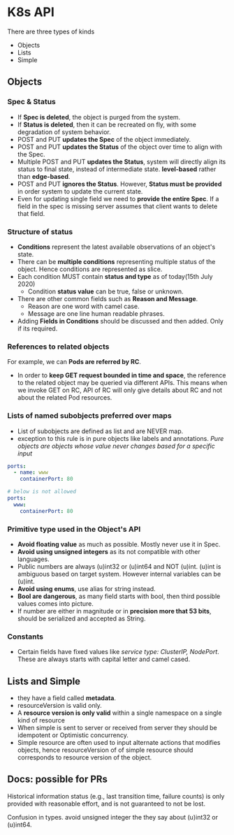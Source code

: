 # K8s API

There are three types of kinds

* Objects
* Lists
* Simple

## Objects

### Spec & Status

* If **Spec is deleted**, the object is purged from the system.
* If **Status is deleted**, then it can be recreated on fly, with some degradation of system behavior.
* POST and PUT **updates the Spec** of the object immediately.
* POST and PUT **updates the Status** of the object over time to align with the Spec.
* Multiple POST and PUT **updates the Status**, system will directly align its status to final state, instead of intermediate state. **level-based** rather than **edge-based**.
* POST and PUT **ignores the Status**. However, **Status must be provided** in order system to update the current state.
* Even for updating single field we need to **provide the entire Spec**. If a field in the spec is missing server assumes that client wants to delete that field.

### Structure of status

* **Conditions** represent the latest available observations of an object's state.
* There can be **multiple conditions** representing multiple status of the object. Hence conditions are represented as slice.
* Each condition MUST contain **status and type** as of today(15th July 2020)
  * Condition **status value** can be true, false or unknown.
* There are other common fields such as **Reason and Message**.
  * Reason are one word with camel case.
  * Message are one line human readable phrases.
* Adding **Fields in Conditions** should be discussed and then added. Only if its required.

### References to related objects

For example, we can **Pods are referred by RC**.

* In order to **keep GET request bounded in time and space**, the reference to the related object may be queried via different APIs. This means when we invoke GET on RC, API of RC will only give details about RC and not about the related Pod resources.

### Lists of named subobjects preferred over maps

* List of subobjects are defined as list and are NEVER map.
* exception to this rule is in pure objects like labels and annotations. *Pure objects are objects whose value never changes based for a specific input*

```yaml
ports:
  - name: www
    containerPort: 80

# below is not allowed
ports:
  www:
    containerPort: 80
```

### Primitive type used in the Object's API

* **Avoid floating value** as much as possible. Mostly never use it in Spec.
* **Avoid using unsigned integers** as its not compatible with other languages.
* Public numbers are always (u)int32 or (u)int64 and NOT (u)int. (u)int is ambiguous based on target system. However internal variables can be (u)int.
* **Avoid using enums**, use alias for string instead.
* **Bool are dangerous**, as many field starts with bool, then third possible values comes into picture.
* If number are either in magnitude or in **precision more that 53 bits**, should be serialized and accepted as String.

### Constants

* Certain fields have fixed values like *service type: ClusterIP, NodePort*. These are always starts with capital letter and camel cased.

## Lists and Simple

* they have a field called **metadata**.
* resourceVersion is valid only.
* A **resource version is only valid** within a single namespace on a single kind of resource
* When simple is sent to server or received from server they should be idempotent or Optimistic concurrency.
* Simple resource are often used to input alternate actions that modifies objects, hence resourceVersion of of simple resource should corresponds to resource version of the object.

## Docs: possible for PRs

Historical information status (e.g., last transition time, failure counts) is only provided with reasonable effort, and is not guaranteed to not be lost.

Confusion in types. avoid unsigned integer the they say about (u)int32 or (u)int64.
